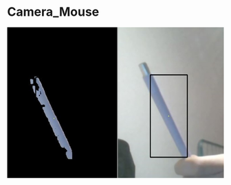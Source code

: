 # Camera_Mouse
 

![image](https://github.com/MinarAshiqTishan/Camera_Mouse/blob/master/Capture.JPG)
